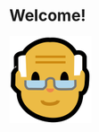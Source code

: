 # Welcome!

![](https://raw.githubusercontent.com/Debonex/Debonex/817f8a9062e9da47d583e925e40b581627233f0b/imgs/oldman.svg)
